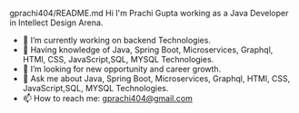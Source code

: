 gprachi404/README.md
Hi 
I'm Prachi Gupta working as a Java Developer in Intellect Design Arena.


- 🔭 I’m currently working on backend Technologies.
- 🌱 Having knowledge of Java, Spring Boot, Microservices, Graphql, HTMl, CSS, JavaScript,SQL, MYSQL Technologies. 
- 🤔 I’m looking for new opportunity and career growth.
- 💬 Ask me about Java, Spring Boot, Microservices, Graphql, HTMl, CSS, JavaScript,SQL, MYSQL Technologies.
- 📫 How to reach me: gprachi404@gmail.com

